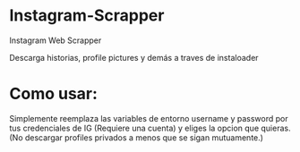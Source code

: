 # Instagram-Scrapper
Instagram Web Scrapper

Descarga historias, profile pictures y demás a traves de instaloader


# Como usar:
  Simplemente reemplaza las variables de entorno username y password por tus credenciales de IG (Requiere una cuenta)
  y eliges la opcion que quieras. (No descargar profiles privados a menos que se sigan mutuamente.)
